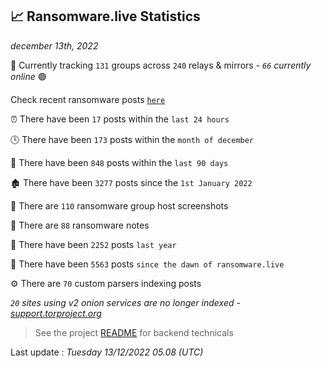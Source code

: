 
## 📈 Ransomware.live Statistics
_december 13th, 2022_

🔎 Currently tracking `131` groups across `240` relays & mirrors - _`66` currently online_ 🟢

Check recent ransomware posts [`here`](recentposts.md)


⏰ There have been `17` posts within the `last 24 hours`

🕓 There have been `173` posts within the `month of december`

📅 There have been `848` posts within the `last 90 days`

🏚 There have been `3277` posts since the `1st January 2022`

📸 There are `110` ransomware group host screenshots

📝 There are `88` ransomware notes

🚀 There have been `2252` posts `last year`

🐣 There have been `5563` posts `since the dawn of ransomware.live`

⚙️ There are `70` custom parsers indexing posts

_`20` sites using v2 onion services are no longer indexed - [support.torproject.org](https://support.torproject.org/onionservices/v2-deprecation/)_

> See the project [README](https://github.com/jmousqueton/ransomwatch#readme) for backend technicals



Last update : _Tuesday 13/12/2022 05.08 (UTC)_

